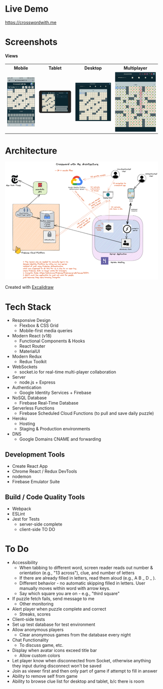 # Live Demo

https://crosswordwith.me

# Screenshots 

#### Views
<table>
 <tr>
  <th>Mobile</th>
  <th>Tablet</th>
  <th>Desktop</th>
  <th>Multiplayer</th>
 </tr>
 <tr>
  <td><img alt="mobile-view" src="./images/mobile.jpeg" width="300"></td>
  <td><img alt="tablet-view" src="./images/tablet.png" width="400"></td>
  <td><img alt="desktop-view" src="./images/desktop.png" width="400"></td>
  <td><img alt="multiplayer-view" src="./images/multiplayer.png" width="400"></td>
 </tr>
  <tr>
 </tr>
</table>

# Architecture
<img alt="crossword-software-architecture-diagram" src="./images/crossword-architecture.png" width="800">

Created with [Excalidraw](https://excalidraw.com/)


# Tech Stack

* Responsive Design
  * Flexbox & CSS Grid
  * Mobile-first media queries
* Modern React (v18)
  * Functional Components & Hooks
  * React Router
  * MaterialUI 
* Modern Redux
  * Redux Toolkit
* WebSockets
  * socket.io for real-time multi-player collaboration
* Server
  * node.js + Express
* Authentication
  * Google Identity Services + Firebase
* NoSQL Database
  * Firebase Real-Time Database
* Serverless Functions
  * Firebase Scheduled Cloud Functions (to pull and save daily puzzle)
* Heroku  
  * Hosting
  * Staging & Production environments
* DNS
  * Google Domains CNAME and forwarding

## Development Tools
* Create React App
* Chrome React / Redux DevTools
* nodemon
* Firebase Emulator Suite

## Build / Code Quality Tools
* Webpack
* ESLint
* Jest for Tests
  * server-side complete
  * client-side TO DO
  
# To Do 
* Accessibility
  * When tabbing to different word, screen reader reads out number & orientation (e.g., "13 across"), clue, and number of letters
  * If there are already filled in letters, read them aloud (e.g., A B _ D _ ). 
  * Different behavior - no automatic skipping filled in letters. User manually moves within word with arrow keys.
  * Say which square you are on - e.g., "third square"
* If puzzle fetch fails, send message to me
  * Other monitoring
* Alert player when puzzle complete and correct
  * Streaks, scores
* Client-side tests
* Set up test database for test environment
* Allow anonymous players
  * Clear anonymous games from the database every night
* Chat Functionality
  * To discuss game, etc. 
* Display when avatar icons exceed title bar
  * Allow custom colors
* Let player know when disconnected from Socket, otherwise anything they input during disconnect won't be saved
* Join as viewer first and then only part of game if attempt to fill in answer
* Ability to remove self from game
* Ability to browse clue list for desktop and tablet, b/c there is room






